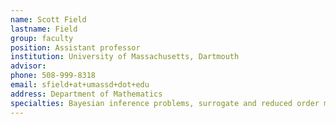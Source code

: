 ```yaml
---
name: Scott Field
lastname: Field
group: faculty
position: Assistant professor
institution: University of Massachusetts, Dartmouth
advisor:
phone: 508-999-8318
email: sfield+at+umassd+dot+edu
address: Department of Mathematics
specialties: Bayesian inference problems, surrogate and reduced order modeling, gravitational wave data science, scientific and high performance computing, object and task-based parallel programing, scalable and parallel algorithms, discontinuous Galerkin methods, computational general relativity and fluid dynamics, and near-field to far-field methods. 
---
```

